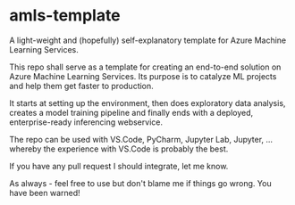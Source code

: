 # **amls-template**

A light-weight and (hopefully) self-explanatory template for Azure Machine Learning Services.

This repo shall serve as a template for creating an end-to-end solution on Azure Machine Learning Services. Its purpose
is to catalyze ML projects and help them get faster to production.

It starts at setting up the environment, then does exploratory data analysis, creates a model training pipeline and
finally ends with a deployed, enterprise-ready inferencing webservice.

The repo can be used with VS.Code, PyCharm, Jupyter Lab, Jupyter, ... whereby the experience with VS.Code is probably
the best.

If you have any pull request I should integrate, let me know.

As always - feel free to use but don't blame me if things go wrong. You have been warned!
